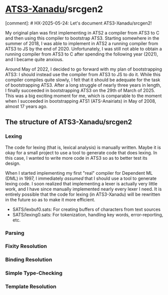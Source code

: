 # [ATS3-Xanadu](http://www.ats-lang.org/)/srcgen2

[comment]: # HX-2025-05-24: Let's document ATS3-Xanadu/srcgen2!

My original plan was first implementing in ATS2 a compiler from ATS3
to C and then using this compiler to bootstrap ATS3. Starting
somewhere in the summer of 2018, I was able to implement in ATS2 a
running compiler from ATS3 to JS by the end of 2020. Unfortunately, I
was still not able to obtain a running compiler from ATS3 to C after
spending the following year (2021), and I became quite anxious.

Around May of 2022, I decided to go forward with my plan of
bootstrapping ATS3: I should instead use the compiler from ATS3 to JS
to do it. While this compiler compiles quite slowly, I felt that it
should be adequate for the task of bootstrapping ATS3. After a long
struggle of nearly three years in length, I finally succeeded in
bootstrapping ATS3 on the 29th of March of 2025. This was a big
exciting moment for me, which is comparable to the moment when I
succeeded in bootstrapping ATS1 (ATS-Anairiats) in May of 2008, almost
17 years ago.

## The structure of ATS3-Xanadu/srcgen2

### Lexing

The code for lexing (that is, lexical analysis) is manually written.
Maybe it is okay for a small project to use a tool to generate code
that does lexing. In this case, I wanted to write more code in ATS3 so as
to better test its design.

When I started implementing my first "real" compiler for Dependent ML
(DML) in 1997, I immediately _assumed_ that I should use a tool to
generate lexing code. I soon realized that implementing a lexer is
actually very little work, and I have since manually implemented
nearly every lexer I need.  It is entirely possible that the code for
lexing (in ATS3-Xanadu) will be rewritten in the future so as to make
it more efficient.

- SATS/lexbuf0.sats: For creating buffers of characters from text sources
- SATS/lexing0.sats: For tokenization, handling key words, error-reporting, etc.

### Parsing

### Fixity Resolution

### Binding Resolution

### Simple Type-Checking

### Template Resolution

